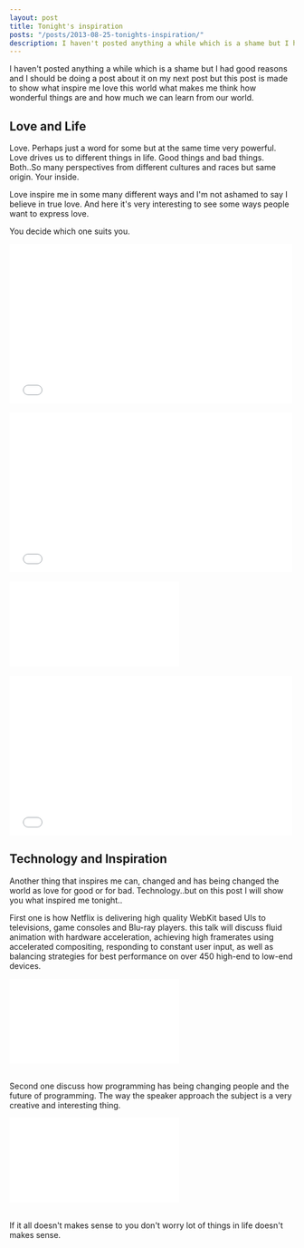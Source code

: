 ```yaml
---
layout: post
title: Tonight's inspiration
posts: "/posts/2013-08-25-tonights-inspiration/"
description: I haven't posted anything a while which is a shame but I had good reasons and I should be doing why on my next post but this post is made to show what inspire me in some nights, what makes me think how wonderful world is and how much we cna learn from it.
---
```

 
I haven't posted anything a while which is a shame but I had good reasons and I should be doing a post about it on my next post but this post is made to show what inspire me love this world what makes me think how wonderful things are and how much we can learn from our world.

## Love and Life

Love. Perhaps just a word for some but at the same time very powerful. Love drives us to different things in life. Good things and bad things. Both..So many perspectives from different cultures and races but same origin. Your inside.

Love inspire me in some many different ways and I'm not ashamed to say I believe in true love.
And here it's very interesting to see some ways people want to express love.

You decide which one suits you.

<div class="fluidMedia">
  <iframe src="//player.vimeo.com/video/22439234" width="500" height="281" frameborder="0" allowfullscreen="allowfullscreen"></iframe>
</div>

<br>

<div class="fluidMedia">
  <iframe src="//player.vimeo.com/video/35699279" width="500" height="281" frameborder="0" allowfullscreen="allowfullscreen"></iframe>
</div>

<br>

<div class="fluidMedia">
  <iframe src="//player.vimeo.com/video/71495477?color=f7f9fa" frameborder="0" allowfullscreen="allowfullscreen"></iframe>
</div>

<br>

<div class="fluidMedia">
  <iframe src="//player.vimeo.com/video/61361236" width="500" height="281" frameborder="0" allowfullscreen="allowfullscreen"></iframe>
</div>

## Technology and Inspiration

Another thing that inspires me can, changed and has being changed the world as love for good or for bad. Technology..but on this post I will show you what inspired me tonight..

First one is how Netflix is delivering high quality WebKit based UIs to televisions, game consoles and Blu-ray players.
this talk will discuss fluid animation with hardware acceleration, achieving high framerates using accelerated compositing, responding to constant user input, as well as balancing strategies for best performance on over 450 high-end to low-end devices.

<div class="fluidMedia">
  <iframe src="//www.youtube.com/embed/xuMWhto62Eo" frameborder="0" allowfullscreen="allowfullscreen"></iframe>
</div>

<br>

Second one discuss how programming has being changing people and the future of programming.
The way the speaker approach the subject is a very creative and interesting thing.

<div class="fluidMedia">
  <iframe src="//player.vimeo.com/video/71278954?title=0&amp;byline=0&amp;portrait=0" frameborder="0" allowfullscreen="allowfullscreen"></iframe>
</div>

<br>

If it all doesn't makes sense to you don't worry lot of things in life doesn't makes sense.




